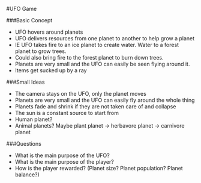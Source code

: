 #UFO Game

###Basic Concept

* UFO hovers around planets
* UFO delivers resources from one planet to another to help grow a planet
* IE UFO takes fire to an ice planet to create water.  Water to a forest planet to grow trees.
* Could also bring fire to the forest planet to burn down trees.
* Planets are very small and the UFO can easily be seen flying around it.
* Items get sucked up by a ray

###Small Ideas

* The camera stays on the UFO, only the planet moves
* Planets are very small and the UFO can easily fly around the whole thing
* Planets fade and shrink if they are not taken care of and collapse
* The sun is a constant source to start from
* Human planet?
* Animal planets? Maybe plant planet -> herbavore planet -> carnivore planet

###Questions

* What is the main purpose of the UFO?
* What is the main purpose of the player?
* How is the player rewarded? (Planet size?  Planet population? Planet balance?)


